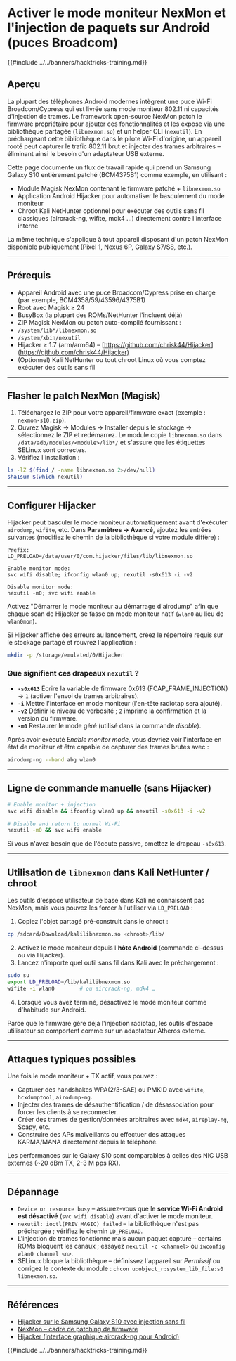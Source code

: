 # Activer le mode moniteur NexMon et l'injection de paquets sur Android (puces Broadcom)

{{#include ../../banners/hacktricks-training.md}}

## Aperçu
La plupart des téléphones Android modernes intègrent une puce Wi-Fi Broadcom/Cypress qui est livrée sans mode moniteur 802.11 ni capacités d'injection de trames. Le framework open-source NexMon patch le firmware propriétaire pour ajouter ces fonctionnalités et les expose via une bibliothèque partagée (`libnexmon.so`) et un helper CLI (`nexutil`). En préchargeant cette bibliothèque dans le pilote Wi-Fi d'origine, un appareil rooté peut capturer le trafic 802.11 brut et injecter des trames arbitraires – éliminant ainsi le besoin d'un adaptateur USB externe.

Cette page documente un flux de travail rapide qui prend un Samsung Galaxy S10 entièrement patché (BCM4375B1) comme exemple, en utilisant :

* Module Magisk NexMon contenant le firmware patché + `libnexmon.so`
* Application Android Hijacker pour automatiser le basculement du mode moniteur
* Chroot Kali NetHunter optionnel pour exécuter des outils sans fil classiques (aircrack-ng, wifite, mdk4 …) directement contre l'interface interne

La même technique s'applique à tout appareil disposant d'un patch NexMon disponible publiquement (Pixel 1, Nexus 6P, Galaxy S7/S8, etc.).

---

## Prérequis
* Appareil Android avec une puce Broadcom/Cypress prise en charge (par exemple, BCM4358/59/43596/4375B1)
* Root avec Magisk ≥ 24
* BusyBox (la plupart des ROMs/NetHunter l'incluent déjà)
* ZIP Magisk NexMon ou patch auto-compilé fournissant :
* `/system/lib*/libnexmon.so`
* `/system/xbin/nexutil`
* Hijacker ≥ 1.7 (arm/arm64) – [https://github.com/chrisk44/Hijacker](https://github.com/chrisk44/Hijacker)
* (Optionnel) Kali NetHunter ou tout chroot Linux où vous comptez exécuter des outils sans fil

---

## Flasher le patch NexMon (Magisk)
1. Téléchargez le ZIP pour votre appareil/firmware exact (exemple : `nexmon-s10.zip`).
2. Ouvrez Magisk -> Modules -> Installer depuis le stockage -> sélectionnez le ZIP et redémarrez.
Le module copie `libnexmon.so` dans `/data/adb/modules/<module>/lib*/` et s'assure que les étiquettes SELinux sont correctes.
3. Vérifiez l'installation :
```bash
ls -lZ $(find / -name libnexmon.so 2>/dev/null)
sha1sum $(which nexutil)
```

---

## Configurer Hijacker
Hijacker peut basculer le mode moniteur automatiquement avant d'exécuter `airodump`, `wifite`, etc. Dans **Paramètres -> Avancé**, ajoutez les entrées suivantes (modifiez le chemin de la bibliothèque si votre module diffère) :
```
Prefix:
LD_PRELOAD=/data/user/0/com.hijacker/files/lib/libnexmon.so

Enable monitor mode:
svc wifi disable; ifconfig wlan0 up; nexutil -s0x613 -i -v2

Disable monitor mode:
nexutil -m0; svc wifi enable
```
Activez "Démarrer le mode moniteur au démarrage d'airodump" afin que chaque scan de Hijacker se fasse en mode moniteur natif (`wlan0` au lieu de `wlan0mon`).

Si Hijacker affiche des erreurs au lancement, créez le répertoire requis sur le stockage partagé et rouvrez l'application :
```bash
mkdir -p /storage/emulated/0/Hijacker
```
### Que signifient ces drapeaux `nexutil` ?
* **`-s0x613`**   Écrire la variable de firmware 0x613 (FCAP_FRAME_INJECTION) → `1` (activer l'envoi de trames arbitraires).
* **`-i`**         Mettre l'interface en mode moniteur (l'en-tête radiotap sera ajouté).
* **`-v2`**        Définir le niveau de verbosité ; `2` imprime la confirmation et la version du firmware.
* **`-m0`**        Restaurer le mode géré (utilisé dans la commande *disable*).

Après avoir exécuté *Enable monitor mode*, vous devriez voir l'interface en état de moniteur et être capable de capturer des trames brutes avec :
```bash
airodump-ng --band abg wlan0
```
---

## Ligne de commande manuelle (sans Hijacker)
```bash
# Enable monitor + injection
svc wifi disable && ifconfig wlan0 up && nexutil -s0x613 -i -v2

# Disable and return to normal Wi-Fi
nexutil -m0 && svc wifi enable
```
Si vous n'avez besoin que de l'écoute passive, omettez le drapeau `-s0x613`.

---

## Utilisation de `libnexmon` dans Kali NetHunter / chroot
Les outils d'espace utilisateur de base dans Kali ne connaissent pas NexMon, mais vous pouvez les forcer à l'utiliser via `LD_PRELOAD` :

1. Copiez l'objet partagé pré-construit dans le chroot :
```bash
cp /sdcard/Download/kalilibnexmon.so <chroot>/lib/
```
2. Activez le mode moniteur depuis l'**hôte Android** (commande ci-dessus ou via Hijacker).
3. Lancez n'importe quel outil sans fil dans Kali avec le préchargement :
```bash
sudo su
export LD_PRELOAD=/lib/kalilibnexmon.so
wifite -i wlan0        # ou aircrack-ng, mdk4 …
```
4. Lorsque vous avez terminé, désactivez le mode moniteur comme d'habitude sur Android.

Parce que le firmware gère déjà l'injection radiotap, les outils d'espace utilisateur se comportent comme sur un adaptateur Atheros externe.

---

## Attaques typiques possibles
Une fois le mode moniteur + TX actif, vous pouvez :
* Capturer des handshakes WPA(2/3-SAE) ou PMKID avec `wifite`, `hcxdumptool`, `airodump-ng`.
* Injecter des trames de désauthentification / de désassociation pour forcer les clients à se reconnecter.
* Créer des trames de gestion/données arbitraires avec `mdk4`, `aireplay-ng`, Scapy, etc.
* Construire des APs malveillants ou effectuer des attaques KARMA/MANA directement depuis le téléphone.

Les performances sur le Galaxy S10 sont comparables à celles des NIC USB externes (~20 dBm TX, 2-3 M pps RX).

---

## Dépannage
* `Device or resource busy` – assurez-vous que le **service Wi-Fi Android est désactivé** (`svc wifi disable`) avant d'activer le mode moniteur.
* `nexutil: ioctl(PRIV_MAGIC) failed` – la bibliothèque n'est pas préchargée ; vérifiez le chemin `LD_PRELOAD`.
* L'injection de trames fonctionne mais aucun paquet capturé – certains ROMs bloquent les canaux ; essayez `nexutil -c <channel>` ou `iwconfig wlan0 channel <n>`.
* SELinux bloque la bibliothèque – définissez l'appareil sur *Permissif* ou corrigez le contexte du module : `chcon u:object_r:system_lib_file:s0 libnexmon.so`.

---

## Références
* [Hijacker sur le Samsung Galaxy S10 avec injection sans fil](https://forums.kali.org/t/hijacker-on-the-samsung-galaxy-s10-with-wireless-injection/10305)
* [NexMon – cadre de patching de firmware](https://github.com/seemoo-lab/nexmon)
* [Hijacker (interface graphique aircrack-ng pour Android)](https://github.com/chrisk44/Hijacker)

{{#include ../../banners/hacktricks-training.md}}
